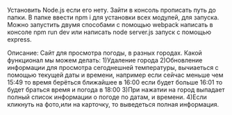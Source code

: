Установить Node.js если его нету.
Зайти в консоль прописать путь до папки.
В папке ввести npm i для установки всех модулей, для запуска.
Можно запустить двумя способами с помощью webpack написать в консоле npm run dev или написать node server.js запуск с помощью express.

Описание:
Сайт для просмотра погоды, в разных городах.
Какой функционал мы можем делать:
1)Удаление города
2)Обновление информации для просмотра сегоднешней температуры, вычиаеться с помощью текущей даты и времени, например если сейчас  меньше чем 15:49 то время берёться ближайшее в 16:00 если будет больше 16:01 то будет браться время и погода в 18:00
3)При нажатии на город выпадает полный список информации о погоде по датам, и времени.
4)Если кликнуть на фото,или на карточку, то выведеться полная информация.